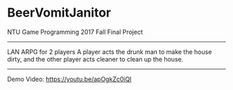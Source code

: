 # BeerVomitJanitor

NTU Game Programming 2017 Fall Final Project

---
LAN ARPG for 2 players
A player acts the drunk man to make the house dirty,
and the other player acts cleaner to clean up the house.

---
Demo Video: https://youtu.be/apOgkZc0iQI
